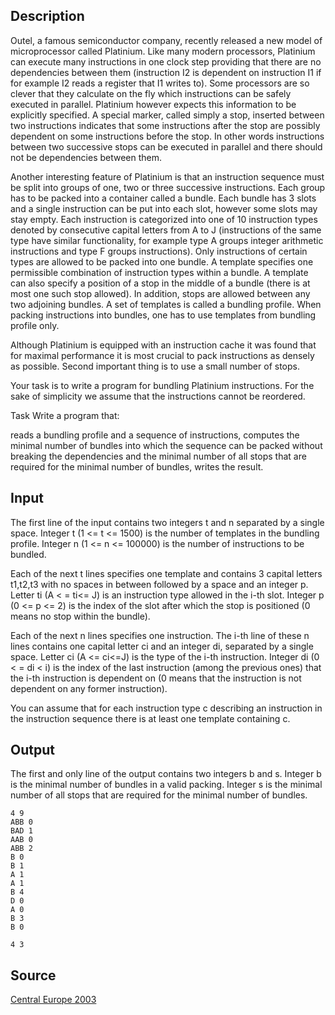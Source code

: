 <h2>Description</h2><p>Outel, a famous semiconductor company, recently released a new model of microprocessor called Platinium. Like many modern processors, Platinium can execute many instructions in one clock step providing that there are no dependencies between them (instruction I2 is dependent on instruction I1 if for example I2 reads a register that I1 writes to). Some processors are so clever that they calculate on the fly which instructions can be safely executed in parallel. Platinium however expects this information to be explicitly specified. A special marker, called simply a stop, inserted between two instructions indicates that some instructions after the stop are possibly dependent on some instructions before the stop. In other words instructions between two successive stops can be executed in parallel and there should not be dependencies between them. 
</p>
Another interesting feature of Platinium is that an instruction sequence must be split into groups of one, two or three successive instructions. Each group has to be packed into a container called a bundle. Each bundle has 3 slots and a single instruction can be put into each slot, however some slots may stay empty. Each instruction is categorized into one of 10 instruction types denoted by consecutive capital letters from A to J (instructions of the same type have similar functionality, for example type A groups integer arithmetic instructions and type F groups instructions). Only instructions of certain types are allowed to be packed into one bundle. A template specifies one permissible combination of instruction types within a bundle. A template can also specify a position of a stop in the middle of a bundle (there is at most one such stop allowed). In addition, stops are allowed between any two adjoining bundles. A set of templates is called a bundling profile. When packing instructions into bundles, one has to use templates from bundling profile only. 

Although Platinium is equipped with an instruction cache it was found that for maximal performance it is most crucial to pack instructions as densely as possible. Second important thing is to use a small number of stops. 

Your task is to write a program for bundling Platinium instructions. For the sake of simplicity we assume that the instructions cannot be reordered. 

Task
Write a program that: 

reads a bundling profile and a sequence of instructions, 
computes the minimal number of bundles into which the sequence can be packed without breaking the dependencies and the minimal number of all stops that are required for the minimal number of bundles, 
writes the result. <h2>Input</h2><p>The first line of the input contains two integers t and n separated by a single space. Integer t (1 &lt;= t &lt;= 1500) is the number of templates in the bundling profile. Integer n (1 &lt;= n &lt;= 100000) is the number of instructions to be bundled. 
</p>
Each of the next t lines specifies one template and contains 3 capital letters t1,t2,t3 with no spaces in between followed by a space and an integer p. Letter ti (A &lt; = ti&lt;= J) is an instruction type allowed in the i-th slot. Integer p (0 &lt;= p &lt;= 2) is the index of the slot after which the stop is positioned (0 means no stop within the bundle). 

Each of the next n lines specifies one instruction. The i-th line of these n lines contains one capital letter ci and an integer di, separated by a single space. Letter ci (A &lt;= ci&lt;=J) is the type of the i-th instruction. Integer di (0 &lt; = di &lt; i) is the index of the last instruction (among the previous ones) that the i-th instruction is dependent on (0 means that the instruction is not dependent on any former instruction). 

You can assume that for each instruction type c describing an instruction in the instruction sequence there is at least one template containing c. 
<h2>Output</h2><p>The first and only line of the output contains two integers b and s. Integer b is the minimal number of bundles in a valid packing. Integer s is the minimal number of all stops that are required for the minimal number of bundles. </p><pre><code class="language-input1">4 9
ABB 0
BAD 1
AAB 0
ABB 2
B 0
B 1
A 1
A 1
B 4
D 0
A 0
B 3
B 0
</code></pre><pre><code class="language-output1">4 3
</code></pre><h2>Source</h2><a href="searchproblem?field=source&amp;key=Central+Europe+2003">Central Europe 2003</a>